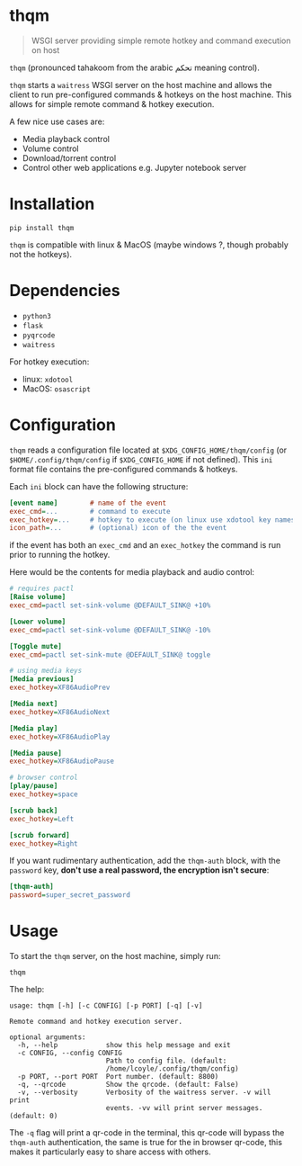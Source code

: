 # thqm
> WSGI server providing simple remote hotkey and command execution on host

`thqm` (pronounced tahakoom from the arabic تحكم  meaning control).

`thqm` starts a `waitress` WSGI server on the host machine and allows the client to run pre-configured commands 
& hotkeys on the host machine. This allows for simple remote command & hotkey execution.

A few nice use cases are:
  * Media playback control
  * Volume control
  * Download/torrent control
  * Control other web applications e.g. Jupyter notebook server

# Installation
```shell
pip install thqm
```
`thqm` is compatible with linux & MacOS (maybe windows ?, though probably not the hotkeys).

# Dependencies
  * `python3`
  * `flask`
  * `pyqrcode`
  * `waitress`
  
For hotkey execution:
  * linux: `xdotool`
  * MacOS: `osascript`

# Configuration
`thqm` reads a configuration file located at `$XDG_CONFIG_HOME/thqm/config` (or `$HOME/.config/thqm/config` if `$XDG_CONFIG_HOME` if not defined). This `ini` format file contains the pre-configured commands & hotkeys.

Each `ini` block can have the following structure:
```ini
[event name]        # name of the event
exec_cmd=...        # command to execute
exec_hotkey=...     # hotkey to execute (on linux use xdotool key names, on macos use osascript key names)
icon_path=...       # (optional) icon of the the event
```
if the event has both an `exec_cmd` and an `exec_hotkey` the command is run prior to running the hotkey.

Here would be the contents for media playback and audio control:
```ini
# requires pactl
[Raise volume]
exec_cmd=pactl set-sink-volume @DEFAULT_SINK@ +10%

[Lower volume]
exec_cmd=pactl set-sink-volume @DEFAULT_SINK@ -10%

[Toggle mute]
exec_cmd=pactl set-sink-mute @DEFAULT_SINK@ toggle

# using media keys
[Media previous]
exec_hotkey=XF86AudioPrev

[Media next]
exec_hotkey=XF86AudioNext

[Media play]
exec_hotkey=XF86AudioPlay

[Media pause]
exec_hotkey=XF86AudioPause

# browser control
[play/pause]
exec_hotkey=space

[scrub back]
exec_hotkey=Left

[scrub forward]
exec_hotkey=Right
```

If you want rudimentary authentication, add the `thqm-auth` block, with the `password` key, **don't use a real password, the encryption isn't secure**:
```ini
[thqm-auth]
password=super_secret_password 
```

# Usage

To start the `thqm` server, on the host machine, simply run:
```shell
thqm
```
The help:
```
usage: thqm [-h] [-c CONFIG] [-p PORT] [-q] [-v]

Remote command and hotkey execution server.

optional arguments:
  -h, --help            show this help message and exit
  -c CONFIG, --config CONFIG
                        Path to config file. (default:
                        /home/lcoyle/.config/thqm/config)
  -p PORT, --port PORT  Port number. (default: 8800)
  -q, --qrcode          Show the qrcode. (default: False)
  -v, --verbosity       Verbosity of the waitress server. -v will print
                        events. -vv will print server messages. (default: 0)
```

The `-q` flag will print a qr-code in the terminal, this qr-code will bypass the `thqm-auth` authentication, the same is true for the in browser qr-code, this makes it particularly easy to share access with others.
